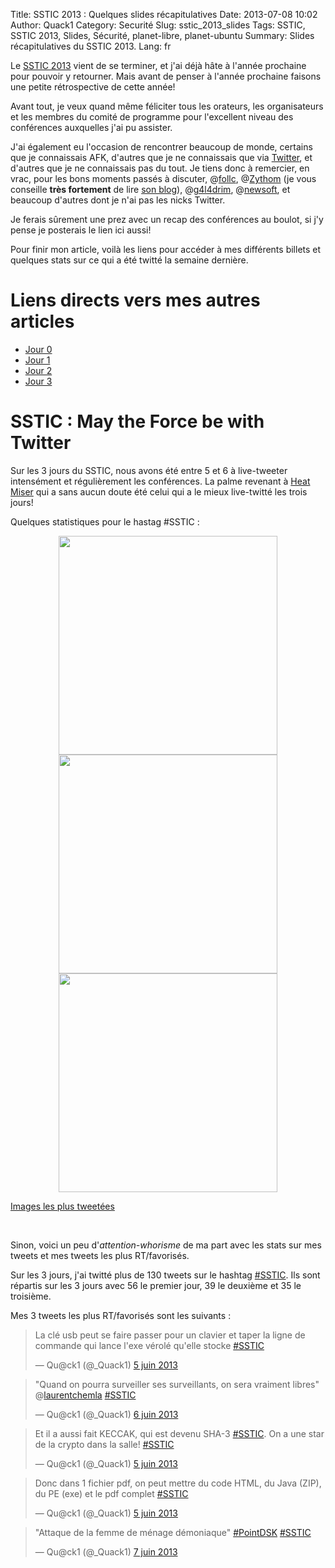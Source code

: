 Title: SSTIC 2013 : Quelques slides récapitulatives
Date: 2013-07-08 10:02
Author: Quack1
Category: Securité
Slug: sstic_2013_slides
Tags: SSTIC, SSTIC 2013, Slides, Sécurité, planet-libre, planet-ubuntu
Summary:  Slides récapitulatives du SSTIC 2013.
Lang: fr

Le [SSTIC 2013](/category/SSTIC.html) vient de se terminer, et j'ai déjà hâte à l'année prochaine pour pouvoir y retourner. Mais avant de penser à l'année prochaine faisons une petite rétrospective de cette année!

Avant tout, je veux quand même féliciter tous les orateurs, les organisateurs et les membres du comité de programme pour l'excellent niveau des conférences auxquelles j'ai pu assister. 

J'ai également eu l'occasion de rencontrer beaucoup de monde, certains que je connaissais AFK, d'autres que je ne connaissais que via [Twitter](https://twitter.com/_Quack1), et d'autres que je ne connaissais pas du tout. Je tiens donc à remercier, en vrac, pour les bons moments passés à discuter, @[follc](https://twitter.com/follc), @[Zythom](https://twitter.com/Zythom) (je vous conseille **très fortement** de lire [son blog](http://zythom.blogspot.com)), @[g4l4drim](https://twitter.com/g4l4drim), @[newsoft](https://twitter.com/newsoft), et beaucoup d'autres dont je n'ai pas les nicks Twitter.

Je ferais sûrement une prez avec un recap des conférences au boulot, si j'y pense je posterais le lien ici aussi!

Pour finir mon article, voilà les liens pour accéder à mes différents billets et quelques stats sur ce qui a été twitté la semaine dernière.

# Liens directs vers mes autres articles

- [Jour 0](/sstic_2013_0.html)
- [Jour 1](/sstic_2013_1.html)
- [Jour 2](/sstic_2013_2.html)
- [Jour 3](/sstic_2013_3.html)

# SSTIC : May the Force be with Twitter

Sur les 3 jours du SSTIC, nous avons été entre 5 et 6 à live-tweeter intensément et régulièrement les conférences. La palme revenant à [Heat Miser](https://twitter.com/H_Miser) qui a sans aucun doute été celui qui a le mieux live-twitté les trois jours!

Quelques statistiques pour le hastag #SSTIC :

<div align=center><a href="static/upload/sstic_2013_end_authors.png"><img src="static/upload/sstic_2013_end_authors.png" align="center" width="350"/></a></div>

<div align=center><a href="static/upload/sstic_2013_end_clients.png"><img src="static/upload/sstic_2013_end_clients.png" align="center" width="350"/></a></div>

<div align=center><a href="static/upload/sstic_2013_end_number.png"><img src="static/upload/sstic_2013_end_number.png" align="center" width="350"/></a></div>

[Images les plus tweetées](http://www.tweetarchivist.com/8c7bb518/3/media)

&nbsp;

Sinon, voici un peu d'_attention-whorisme_ de ma part avec les stats sur mes tweets et mes tweets les plus RT/favorisés.

Sur les 3 jours, j'ai twitté plus de 130 tweets sur le hashtag [#SSTIC](https://twitter.com/search/realtime?q=%23sstic&src=typd). Ils sont répartis sur les 3 jours avec 56 le premier jour, 39 le deuxième et 35 le troisième.

Mes 3 tweets les plus RT/favorisés sont les suivants : 

<blockquote class="twitter-tweet" lang="fr"><p>La clé usb peut se faire passer pour un clavier et taper la ligne de commande qui lance l'exe vérolé qu'elle stocke <a href="https://twitter.com/search/%23SSTIC">#SSTIC</a></p>&mdash; Qu@ck1 (@_Quack1) <a href="https://twitter.com/_Quack1/status/342282701774143490">5 juin 2013</a></blockquote>

<blockquote class="twitter-tweet" lang="fr"><p>"Quand on pourra surveiller ses surveillants, on sera vraiment libres" @<a href="https://twitter.com/laurentchemla">laurentchemla</a> <a href="https://twitter.com/search/%23SSTIC">#SSTIC</a></p>&mdash; Qu@ck1 (@_Quack1) <a href="https://twitter.com/_Quack1/status/342584488167108609">6 juin 2013</a></blockquote>

<blockquote class="twitter-tweet" lang="fr"><p>Et il a aussi fait KECCAK, qui est devenu SHA-3 <a href="https://twitter.com/search/%23SSTIC">#SSTIC</a>. On a une star de la crypto dans la salle! <a href="https://twitter.com/search/%23SSTIC">#SSTIC</a></p>&mdash; Qu@ck1 (@_Quack1) <a href="https://twitter.com/_Quack1/status/342197663405588480">5 juin 2013</a></blockquote>

<blockquote class="twitter-tweet" lang="fr"><p>Donc dans 1 fichier pdf, on peut mettre du code HTML, du Java (ZIP), du PE (exe) et le pdf complet <a href="https://twitter.com/search/%23SSTIC">#SSTIC</a></p>&mdash; Qu@ck1 (@_Quack1) <a href="https://twitter.com/_Quack1/status/342222366488817665">5 juin 2013</a></blockquote>

<blockquote class="twitter-tweet" lang="fr"><p>"Attaque de la femme de ménage démoniaque" <a href="https://twitter.com/search/%23PointDSK">#PointDSK</a> <a href="https://twitter.com/search/%23SSTIC">#SSTIC</a></p>&mdash; Qu@ck1 (@_Quack1) <a href="https://twitter.com/_Quack1/status/342990091679059968">7 juin 2013</a></blockquote>

<script async src="//platform.twitter.com/widgets.js" charset="utf-8"></script>